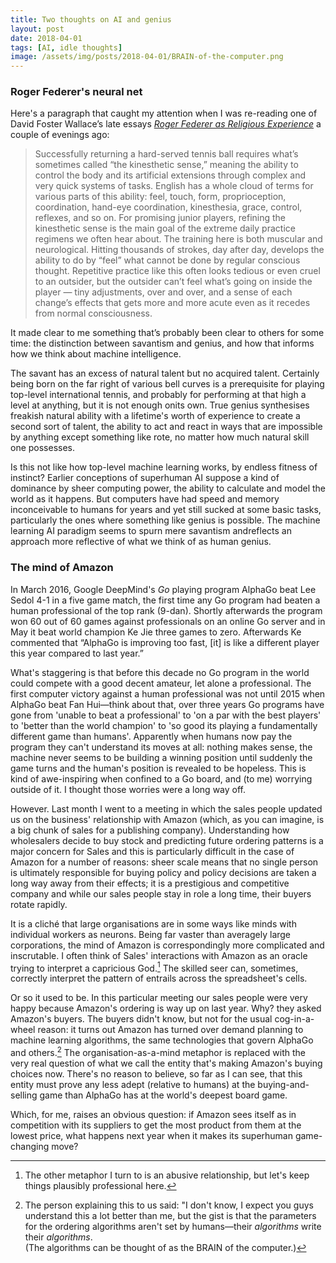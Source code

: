 ```yaml
---
title: Two thoughts on AI and genius
layout: post
date: 2018-04-01
tags: [AI, idle thoughts]
image: /assets/img/posts/2018-04-01/BRAIN-of-the-computer.png
---
```


### Roger Federer's neural net
Here's a paragraph that caught my attention when I was re-reading one of David Foster Wallace’s late essays *[Roger Federer as Religious Experience](https://www.nytimes.com/2006/08/20/sports/playmagazine/20federer.html)* a couple of evenings ago:

> Successfully returning a hard-served tennis ball requires what’s sometimes called “the kinesthetic sense,” meaning the ability to control the body and its artificial extensions through complex and very quick systems of tasks. English has a whole cloud of terms for various parts of this ability: feel, touch, form, proprioception, coordination, hand-eye coordination, kinesthesia, grace, control, reflexes, and so on. For promising junior players, refining the kinesthetic sense is the main goal of the extreme daily practice regimens we often hear about. The training here is both muscular and neurological. Hitting thousands of strokes, day after day, develops the ability to do by “feel” what cannot be done by regular conscious thought. Repetitive practice like this often looks tedious or even cruel to an outsider, but the outsider can’t feel what’s going on inside the player — tiny adjustments, over and over, and a sense of each change’s effects that gets more and more acute even as it recedes from normal consciousness.

It made clear to me something that’s probably been clear to others for some time: the distinction between savantism and genius, and how that informs how we think about machine intelligence.

The savant has an excess of natural talent but no acquired talent. Certainly being born on the far right of various bell curves is a prerequisite for playing top-level international tennis, and probably for performing at that high a level at anything, but it is not enough onits own. True genius synthesises freakish natural ability with a lifetime's worth of experience to create a second sort of talent, the ability to act and react in ways that are impossible by anything except something like rote, no matter how much natural skill one possesses.

Is this not like how top-level machine learning works, by endless fitness of instinct?  Earlier conceptions of superhuman AI suppose a kind of dominance by sheer computing power, the ability to calculate and model the world as it happens. But computers have had speed and memory inconceivable to humans for years and yet still sucked at some basic tasks, particularly the ones where something like genius is possible. The machine learning AI paradigm seems to spurn mere savantism andreflects an approach more reflective of what we think of as human genius.



### The mind of Amazon
In March 2016, Google DeepMind's *Go* playing program AlphaGo beat Lee Sedol 4-1 in a five game match, the first time any Go program had beaten a human professional of the top rank (9-dan). Shortly afterwards the program won 60 out of 60 games against professionals on an online Go server and in May it beat world champion Ke Jie three games to zero. Afterwards Ke commented that “AlphaGo is improving too fast, [it] is like a different player this year compared to last year.”  

What's staggering is that before this decade no Go program in the world could compete with a good decent amateur, let alone a professional. The first computer victory against a human professional was not until 2015 when AlphaGo beat Fan Hui&mdash;think about that, over three years Go programs have gone from 'unable to beat a professional' to 'on a par with the best players' to 'better than the world champion' to 'so good its playing a fundamentally different game than humans'. Apparently when humans now pay the program they can't understand its moves at all: nothing makes sense, the machine never seems to be building a winning position until suddenly the game turns and the human's position is revealed to be hopeless. This is kind of awe-inspiring when confined to a Go board, and (to me) worrying outside of it. I thought those worries were a long way off.

However. Last month I went to a meeting in which the sales people updated us on the business' relationship with Amazon (which, as you can imagine, is a big chunk of sales for a publishing company). Understanding how wholesalers decide to buy stock and predicting future ordering patterns is a major concern for Sales and this is particularly difficult in the case of Amazon for a number of reasons: sheer scale means that no single person is ultimately responsible for buying policy and policy decisions are taken a long way away from their effects; it is a prestigious and competitive company and while our sales people stay in role a long time, their buyers rotate rapidly.

It is a clich&eacute; that large organisations are in some ways like minds with individual workers as neurons. Being far vaster than averagely large corporations, the mind of Amazon is correspondingly more complicated and inscrutable. I often think of Sales' interactions with Amazon as an oracle trying to interpret a capricious God.[^1] The skilled seer can, sometimes, correctly interpret the pattern of entrails across the spreadsheet's cells.

Or so it used to be. In this particular meeting our sales people were very happy because Amazon's ordering is way up on last year. Why? they asked Amazon's buyers. The buyers didn't know, but not for the usual cog-in-a-wheel reason: it turns out Amazon has turned over demand planning to machine learning algorithms, the same technologies that govern AlphaGo and others.[^2] The organisation-as-a-mind metaphor is replaced with the very real question of what we call the entity that's making Amazon's buying choices now. There's no reason to believe, so far as I can see, that this entity must prove any less adept (relative to humans) at the buying-and-selling game than AlphaGo has at the world's deepest board game.

Which, for me, raises an obvious question: if Amazon sees itself as in competition with its suppliers to get the most product from them at the lowest price, what happens next year when it makes its superhuman game-changing move?



[^1]: The other metaphor I turn to is an abusive relationship, but let's keep things plausibly professional here.

[^2]: The person explaining this to us said: "I don't know, I expect you guys understand this a lot better than me, but the gist is that the parameters for the ordering algorithms aren't set by humans&mdash;their *algorithms* write their *algorithms*.  
      (The algorithms can be thought of as the BRAIN of the computer.)
